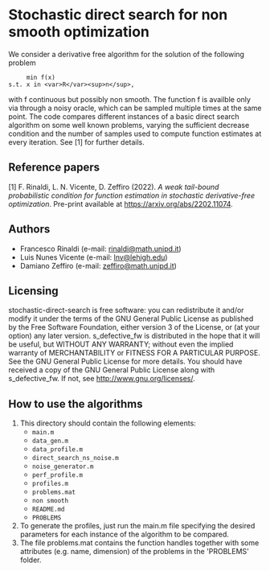 # Stochastic direct search for non smooth optimization
We consider a derivative free algorithm for the solution of the following problem

         min f(x)
    s.t. x in <var>R</var><sup>n</sup>,
    
with f continuous but possibly non smooth. The function f is availble only via through a noisy oracle, which can be sampled multiple times at the same point. The code compares different instances of a basic direct search algorithm on some well known problems, varying the sufficient decrease condition and the number of samples used to compute function estimates at every iteration. See [1] for further details. 

## Reference papers

[1] F. Rinaldi, L. N. Vicente, D. Zeffiro (2022). _A weak tail-bound probabilistic condition for function
estimation in stochastic derivative-free optimization_. Pre-print available at <https://arxiv.org/abs/2202.11074>.


## Authors

* Francesco Rinaldi (e-mail: [rinaldi@math.unipd.it](mailto:rinaldi@math.unipd.it))
* Luis Nunes Vicente  (e-mail: [lnv@lehigh.edu](mailto:lnv@lehigh.edu))
* Damiano Zeffiro (e-mail: [zeffiro@math.unipd.it](mailto:zeffiro@math.unipd.it))

## Licensing

stochastic-direct-search is free software: you can redistribute it and/or modify
it under the terms of the GNU General Public License as published by
the Free Software Foundation, either version 3 of the License, or
(at your option) any later version.
s_defective_fw is distributed in the hope that it will be useful,
but WITHOUT ANY WARRANTY; without even the implied warranty of
MERCHANTABILITY or FITNESS FOR A PARTICULAR PURPOSE. See the
GNU General Public License for more details.
You should have received a copy of the GNU General Public License
along with s_defective_fw. If not, see <http://www.gnu.org/licenses/>.

## How to use the algorithms


1. This directory should contain the following elements:
    * `main.m`
    * `data_gen.m`
    * `data_profile.m`
    * `direct_search_ns_noise.m`
    * `noise_generator.m`
    * `perf_profile.m`
    * `profiles.m`
    * `problems.mat`
    * `non smooth`
    * `README.md`
    * `PROBLEMS`
2. To generate the profiles, just run the main.m file specifying the desired parameters for each instance of the algorithm to be compared.
3. The file problems.mat contains the function handles together with some attributes (e.g. name, dimension) of the problems in the 'PROBLEMS' folder.
